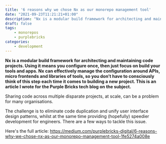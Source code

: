```yaml
---
title: '6 reasons why we chose Nx as our monorepo management tool'
date: "2021-09-23T11:21:21+01:00"
description: "Nx is a modular build framework for architecting and maintaining code projects. Using it means you configure once, then just focus on build your tools and apps. Nx can effectively manage the configuration around APIs, micro frontends and libraries of tools, so you don’t have to consciously think of this step each time it comes to building a new project. This is an article I wrote for the Purple Bricks tech blog on the subject."
draft: false
tags:
    - monorepos
    - purplebricks
categories:
    - development
---
```


**Nx is a modular build framework for architecting and maintaining code projects. Using it means you configure once, then just focus on build your tools and apps. Nx can effectively manage the configuration around APIs, micro frontends and libraries of tools, so you don’t have to consciously think of this step each time it comes to building a new project. This is an article I wrote for the Purple Bricks tech blog on the subject.**

Sharing code across multiple disparate projects, at scale, can be a problem for many organisations.

The challenge is to eliminate code duplication and unify user interface design patterns, whilst at the same time providing (hopefully) speedier development for engineers.
There are a few ways to tackle this issue.

Here's the full article: https://medium.com/purplebricks-digital/6-reasons-why-we-chose-nx-as-our-monorepo-management-tool-1fe5274a008e